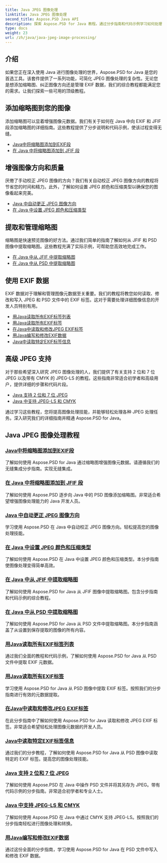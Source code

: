 ```yaml
---
title: Java JPEG 图像处理
linktitle: Java JPEG 图像处理
second_title: Aspose.PSD Java API
description: 探索 Aspose.PSD for Java 教程。通过分步指南和代码示例学习如何处理 EXIF、JFIF、JPEG 等。
type: docs
weight: 23
url: /zh/java/java-jpeg-image-processing/
---
```


## 介绍

如果您正在深入使用 Java 进行图像处理的世界，Aspose.PSD for Java 是您的首选工具。该套件提供了一系列功能，可简化 JPEG 图像处理的复杂性。无论您是想添加缩略图、纠正图像方向还是管理 EXIF 数据，我们的综合教程都能满足您的需求。让我们探索一些可用的顶级教程。

## 添加缩略图到您的图像

添加缩略图可以显着增强图像元数据。我们有关于如何在 Java 中向 EXIF 和 JFIF 段添加缩略图的详细指南。这些教程提供了分步说明和代码示例，使该过程变得无缝。

- [Java中将缩略图添加到EXIF段](./add-thumbnail-to-exif-segment-java/)
- [在 Java 中将缩略图添加到 JFIF 段](./add-thumbnail-to-jfif-segment-java/)

## 增强图像方向和质量

厌倦了手动校正 JPEG 图像的方向？我们有关自动校正 JPEG 图像方向的教程将节省您的时间和精力。此外，了解如何设置 JPEG 颜色和压缩类型以确保您的图像看起来完美。

- [Java 中自动更正 JPEG 图像方向](./auto-correct-jpeg-image-orientation-java/)
- [在 Java 中设置 JPEG 颜色和压缩类型](./set-jpeg-color-compression-type-java/)

## 提取和管理缩略图

缩略图是快速预览图像的好方法。通过我们简单的指南了解如何从 JFIF 和 PSD 图像中提取缩略图。这些教程充满了实际示例，可帮助您高效地完成工作。

- [在 Java 中从 JFIF 中提取缩略图](./extract-thumbnail-from-jfif-java/)
- [在 Java 中从 PSD 中提取缩略图](./extract-thumbnail-from-psd-java/)

## 使用 EXIF 数据

EXIF 数据对于理解和管理图像元数据至关重要。我们的教程将教您如何读取、修改和写入 JPEG 和 PSD 文件中的 EXIF 标签。这对于需要处理详细图像信息的开发人员特别有用。

- [用Java读取所有EXIF标签列表](./read-all-exif-tag-list-java/)
- [用Java读取所有EXIF标签](./read-all-exif-tags-java/)
- [在Java中读取和修改JPEG EXIF标签](./read-modify-jpeg-exif-tags-java/)
- [用Java编写和修改EXIF数据](./write-modify-exif-data-java/)
- [Java中读取特定EXIF标签信息](./read-specific-exif-tags-info-java/)

## 高级 JPEG 支持

对于那些希望深入研究 JPEG 图像处理的人，我们提供了有关支持 2 位和 7 位 JPEG 以及带有 CMYK 的 JPEG-LS 的教程。这些指南非常适合初学者和高级用户，提供详细的步骤和代码片段。

- [Java 支持 2 位和 7 位 JPEG](./support-2-7-bits-jpeg-java/)
- [Java 中支持 JPEG-LS 和 CMYK](./support-jpeg-ls-cmyk-java/)

通过学习这些教程，您将提高图像处理技能，并能够轻松处理各种 JPEG 处理任务。深入研究我们的详细指南并精通 Aspose.PSD for Java。
## Java JPEG 图像处理教程
### [Java中将缩略图添加到EXIF段](./add-thumbnail-to-exif-segment-java/)
了解如何使用 Aspose.PSD for Java 通过缩略图增强图像元数据。请遵循我们的无缝集成分步指南。实现无缝集成。
### [在 Java 中将缩略图添加到 JFIF 段](./add-thumbnail-to-jfif-segment-java/)
了解如何使用 Aspose.PSD 逐步向 Java 中的 PSD 图像添加缩略图。非常适合希望增强图像处理能力的 Java 开发人员。
### [Java 中自动更正 JPEG 图像方向](./auto-correct-jpeg-image-orientation-java/)
学习使用 Aspose.PSD 在 Java 中自动校正 JPEG 图像方向。轻松提高您的图像处理技能。
### [在 Java 中设置 JPEG 颜色和压缩类型](./set-jpeg-color-compression-type-java/)
了解如何使用 Aspose.PSD 在 Java 中设置 JPEG 颜色和压缩类型。本分步指南使图像处理变得简单高效。
### [在 Java 中从 JFIF 中提取缩略图](./extract-thumbnail-from-jfif-java/)
了解如何使用 Aspose.PSD for Java 从 JFIF 图像中提取缩略图。包含分步指南和代码示例的综合教程。
### [在 Java 中从 PSD 中提取缩略图](./extract-thumbnail-from-psd-java/)
了解如何使用 Aspose.PSD for Java 从 PSD 文件中提取缩略图。本分步指南涵盖了从设置到保存提取的图像的所有内容。
### [用Java读取所有EXIF标签列表](./read-all-exif-tag-list-java/)
通过我们全面的教程和代码示例，了解如何使用 Aspose.PSD for Java 从 PSD 文件中提取 EXIF 元数据。
### [用Java读取所有EXIF标签](./read-all-exif-tags-java/)
学习使用 Aspose.PSD for Java 从 PSD 图像中提取 EXIF 标签。按照我们的分步指南进行有效的元数据提取。
### [在Java中读取和修改JPEG EXIF标签](./read-modify-jpeg-exif-tags-java/)
在此分步指南中了解如何使用 Aspose.PSD for Java 读取和修改 JPEG EXIF 标签。非常适合希望轻松处理图像元数据的开发人员。
### [Java中读取特定EXIF标签信息](./read-specific-exif-tags-info-java/)
通过我们的分步教程，了解如何使用 Aspose.PSD for Java 从 PSD 图像中读取特定的 EXIF 标签。提高您的图像处理技能。
### [Java 支持 2 位和 7 位 JPEG](./support-2-7-bits-jpeg-java/)
了解如何使用 Aspose.PSD 在 Java 中操作 PSD 文件并将其另存为 JPEG。带有代码示例的分步指南。非常适合初学者和专业人士。
### [Java 中支持 JPEG-LS 和 CMYK](./support-jpeg-ls-cmyk-java/)
了解如何使用 Aspose.PSD 在 Java 中通过 CMYK 支持 JPEG-LS。按照我们的分步指南轻松进行图像处理和转换。
### [用Java编写和修改EXIF数据](./write-modify-exif-data-java/)
通过这份全面的分步指南，学习使用 Aspose.PSD for Java 在 PSD 文件中写入和修改 EXIF 数据。